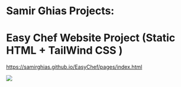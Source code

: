 # Samir Ghias Projects:

# Easy Chef Website Project (Static HTML + TailWind CSS )
https://samirghias.github.io/EasyChef/pages/index.html

![](https://github.com/SamirGhias/SamirGhias.github.io/blob/main/EasyChef/images/easychefCollage.png)

